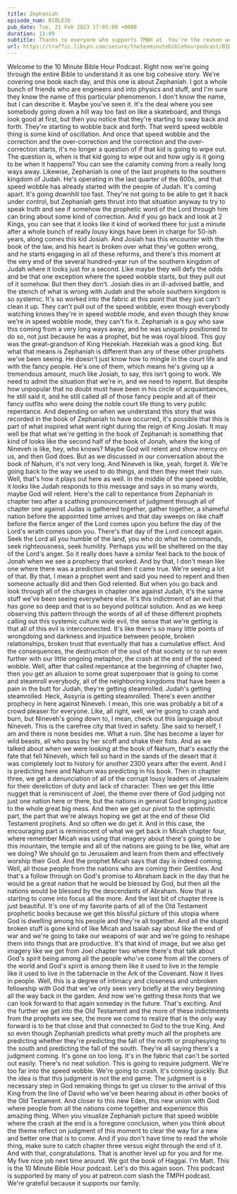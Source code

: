 ```yaml
---
title: Zephaniah
episode_num: BIBLE36
pub_date: Tue, 21 Feb 2023 17:05:00 +0000
duration: 11:09
subtitle: Thanks to everyone who supports TMBH at  You're the reason we can all do this together!  Music written and performed by 
url: https://traffic.libsyn.com/secure/thetenminutebiblehourpodcast/BIBLE36_-_Zephaniah.mp3
---
```


 Welcome to the 10 Minute Bible Hour Podcast. Right now we're going through the entire Bible to understand it as one big cohesive story. We're covering one book each day, and this one is about Zephaniah. I got a whole bunch of friends who are engineers and into physics and stuff, and I'm sure they know the name of this particular phenomenon. I don't know the name, but I can describe it. Maybe you've seen it. It's the deal where you see somebody going down a hill way too fast on like a skateboard, and things look good at first, but then you notice that they're starting to sway back and forth. They're starting to wobble back and forth. That weird speed wobble thing is some kind of oscillation. And once that speed wobble and the correction and the over-correction and the correction and the over-correction starts, it's no longer a question of if that kid is going to wipe out. The question is, when is that kid going to wipe out and how ugly is it going to be when it happens? You can see the calamity coming from a really long ways away. Likewise, Zephaniah is one of the last prophets to the southern kingdom of Judah. He's operating in the last quarter of the 600s, and that speed wobble has already started with the people of Judah. It's coming apart. It's going downhill too fast. They're not going to be able to get it back under control, but Zephaniah gets thrust into that situation anyway to try to speak truth and see if somehow the prophetic word of the Lord through him can bring about some kind of correction. And if you go back and look at 2 Kings, you can see that it looks like it kind of worked there for just a minute after a whole bunch of really lousy kings have been in charge for 50-ish years, along comes this kid Josiah. And Josiah has this encounter with the book of the law, and his heart is broken over what they've gotten wrong, and he starts engaging in all of these reforms, and there's this moment at the very end of the several hundred-year run of the southern kingdom of Judah where it looks just for a second. Like maybe they will defy the odds and be that one exception where the speed wobble starts, but they pull out of it somehow. But then they don't. Josiah dies in an ill-advised battle, and the stench of what is wrong with Judah and the whole southern kingdom is so systemic. It's so worked into the fabric at this point that they just can't clean it up. They can't pull out of the speed wobble, even though everybody watching knows they're in speed wobble mode, and even though they know we're in speed wobble mode, they can't fix it. Zephaniah is a guy who saw this coming from a very long ways away, and he was uniquely positioned to do so, not just because he was a prophet, but he was royal blood. This guy was the great-grandson of King Hezekiah. Hezekiah was a good king. But what that means is Zephaniah is different than any of these other prophets we've been seeing. He doesn't just know how to mingle in the court life and with the fancy people. He's one of them, which means he's giving up a tremendous amount, much like Josiah, to say, this isn't going to work. We need to admit the situation that we're in, and we need to repent. But despite how unpopular that no doubt must have been in his circle of acquaintances, he still said it, and he still called all of those fancy people and all of their fancy outfits who were doing the noble court life thing to very public repentance. And depending on when we understand this story that was recorded in the book of Zephaniah to have occurred, it's possible that this is part of what inspired what went right during the reign of King Josiah. It may well be that what we're getting in the book of Zephaniah is something that kind of looks like the second half of the book of Jonah, where the king of Nineveh is like, hey, who knows? Maybe God will relent and show mercy on us, and then God does. But as we discussed in our conversation about the book of Nahum, it's not very long. And Nineveh is like, yeah, forget it. We're going back to the way we used to do things, and then they meet their ruin. Well, that's how it plays out here as well. In the middle of the speed wobble, it looks like Judah responds to this message and says in so many words, maybe God will relent. Here's the call to repentance from Zephaniah in chapter two after a scathing pronouncement of judgment through all of chapter one against Judas is gathered together, gather together, a shameful nation before the appointed time arrives and that day sweeps on like chaff before the fierce anger of the Lord comes upon you before the day of the Lord's wrath comes upon you. There's that day of the Lord concept again. Seek the Lord all you humble of the land, you who do what he commands, seek righteousness, seek humility. Perhaps you will be sheltered on the day of the Lord's anger. So it really does have a similar feel back to the book of Jonah when we see a prophecy that worked. And by that, I don't mean like one where there was a prediction and then it came true. We're seeing a lot of that. By that, I mean a prophet went and said you need to repent and then someone actually did and then God relented. But when you go back and look through all of the charges in chapter one against Judah, it's the same stuff we've been seeing everywhere else. It's this indictment of an evil that has gone so deep and that is so beyond political solution. And as we keep observing this pattern through the words of all of these different prophets calling out this systemic culture wide evil, the sense that we're getting is that all of this evil is interconnected. It's like there's so many little points of wrongdoing and darkness and injustice between people, broken relationships, broken trust that eventually that has a cumulative effect. And the consequences, the destruction of the soul of that society or to run even further with our little ongoing metaphor, the crash at the end of the speed wobble. Well, after that called repentance at the beginning of chapter two, then you get an allusion to some great superpower that is going to come and steamroll everybody, all of the neighboring kingdoms that have been a pain in the butt for Judah, they're getting steamrolled. Judah's getting steamrolled. Heck, Assyria is getting steamrolled. There's even another prophecy in here against Nineveh. I mean, this one was probably a bit of a crowd pleaser for everyone. Like, all right, well, we're going to crash and burn, but Nineveh's going down to, I mean, check out this language about Nineveh. This is the carefree city that lived in safety. She said to herself, I am and there is none besides me. What a ruin. She has become a layer for wild beasts, all who pass by her scoff and shake their fists. And as we talked about when we were looking at the book of Nahum, that's exactly the fate that fell Nineveh, which fell so hard in the sands of the desert that it was completely lost to history for another 2300 years after the event. And I is predicting here and Nahum was predicting in his book. Then in chapter three, we get a denunciation of all of the corrupt lousy leaders of Jerusalem for their dereliction of duty and lack of character. Then we get this little nugget that is reminiscent of Joel, the theme over there of God judging not just one nation here or there, but the nations in general God bringing justice to the whole great big mess. And then we get our pivot to the optimistic part, the part that we're always hoping we get at the end of these Old Testament prophets. And so often we do get it. And in this case, the encouraging part is reminiscent of what we get back in Micah chapter four, where remember Micah was using that imagery about there's going to be this mountain, the temple and all of the nations are going to be like, what are we doing? We should go to Jerusalem and learn from them and effectively worship their God. And the prophet Micah says that day is indeed coming. Well, all those people from the nations who are coming their Gentiles. And that's a follow through on God's promise to Abraham back in the day that he would be a great nation that he would be blessed by God, but then all the nations would be blessed by the descendants of Abraham. Now that is starting to come into focus all the more. And the last bit of chapter three is just beautiful. It's one of my favorite parts of all of the Old Testament prophetic books because we get this blissful picture of this utopia where God is dwelling among his people and they're all together. And all the stupid broken stuff is gone kind of like Micah and Isaiah say about like the end of war and we're going to take our weapons of war and we're going to reshape them into things that are productive. It's that kind of image, but we also get imagery like we get from Joel chapter two where there's that talk about God's spirit being among all the people who've come from all the corners of the world and God's spirit is among them like it used to live in the temple like it used to live in the tabernacle in the Ark of the Covenant. Now it lives in people. Well, this is a degree of intimacy and closeness and unbroken fellowship with God that we've only seen very briefly at the very beginning all the way back in the garden. And now we're getting these hints that we can look forward to that again someday in the future. That's exciting. And the further we get into the Old Testament and the more of these indictments from the prophets we see, the more we come to realize that is the only way forward is to be that close and that connected to God to the true King. And so even though Zephaniah predicts what pretty much all the prophets are predicting whether they're predicting the fall of the north or prophesying to the south and predicting the fall of the south. They're all saying there's a judgment coming. It's gone on too long. It's in the fabric that can't be sorted out easily. There's no neat solution. This is going to require judgment. We're too far into the speed wobble. We're going to crash. It's coming quickly. But the idea is that this judgment is not the end game. The judgment is a necessary step in God remaking things to get us closer to the arrival of this King from the line of David who we've been hearing about in other books of the Old Testament. And closer to this new Eden, this new union with God where people from all the nations come together and experience this amazing thing. When you visualize Zephaniah picture that speed wobble where the crash at the end is a foregone conclusion, when you think about the theme reflect on judgment of this moment to clear the way for a new and better one that is to come. And if you don't have time to read the whole thing, make sure to catch chapter three versus eight through the end of it. And with that, congratulations. That is another level up for you and for me. My five nice job next time around. We got the book of Haggai. I'm Matt. This is the 10 Minute Bible Hour podcast. Let's do this again soon. This podcast is supported by many of you at patreon.com slash the TMPH podcast. We're grateful because it supports our family.